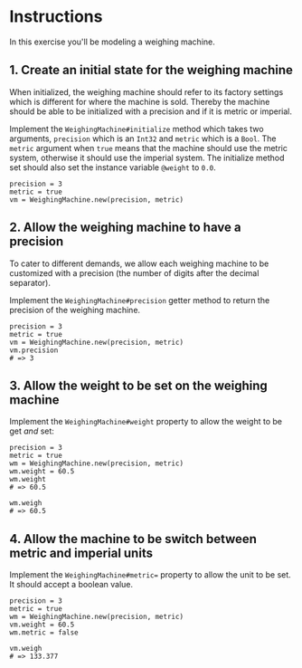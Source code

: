 # Instructions

In this exercise you'll be modeling a weighing machine.

## 1. Create an initial state for the weighing machine

When initialized, the weighing machine should refer to its factory settings which is different for where the machine is sold.
Thereby the machine should be able to be initialized with a precision and if it is metric or imperial.

Implement the `WeighingMachine#initialize` method which takes two arguments, `precision` which is an `Int32` and `metric` which is a `Bool`.
The `metric` argument when `true` means that the machine should use the metric system, otherwise it should use the imperial system.
The initialize method set should also set the instance variable `@weight` to `0.0`.

```crystal
precision = 3
metric = true
vm = WeighingMachine.new(precision, metric)
```

## 2. Allow the weighing machine to have a precision

To cater to different demands, we allow each weighing machine to be customized with a precision (the number of digits after the decimal separator).

Implement the `WeighingMachine#precision` getter method to return the precision of the weighing machine.

```crystal
precision = 3
metric = true
vm = WeighingMachine.new(precision, metric)
vm.precision
# => 3
```

## 3. Allow the weight to be set on the weighing machine

Implement the `WeighingMachine#weight` property to allow the weight to be get _and_ set:

```crystal
precision = 3
metric = true
wm = WeighingMachine.new(precision, metric)
wm.weight = 60.5
wm.weight
# => 60.5

wm.weigh
# => 60.5
```

## 4. Allow the machine to be switch between metric and imperial units

Implement the `WeighingMachine#metric=` property to allow the unit to be set.
It should accept a boolean value.

```crystal
precision = 3
metric = true
wm = WeighingMachine.new(precision, metric)
vm.weight = 60.5
wm.metric = false

vm.weigh
# => 133.377
```
